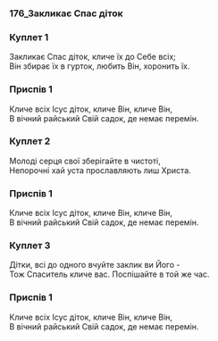 ### 176_Закликає Спас діток
### Куплет 1
Закликає Спас діток, кличе їх до Себе всіх;<br/>Він збирає їх в гурток, любить Він, хоронить їх.
### Приспів 1
Кличе всіх Ісус діток, кличе Він, кличе Він,<br/>В вічний райський Свій садок, де немає перемін.
### Куплет 2
Молоді серця свої зберігайте в чистоті,<br/>Непорочні хай уста прославляють лиш Христа.
### Приспів 1
Кличе всіх Ісус діток, кличе Він, кличе Він,<br/>В вічний райський Свій садок, де немає перемін.
### Куплет 3
Дітки, всі до одного вчуйте заклик ви Його -<br/>Тож Спаситель кличе вас. Поспішайте в той же час.
### Приспів 1
Кличе всіх Ісус діток, кличе Він, кличе Він,<br/>В вічний райський Свій садок, де немає перемін.
